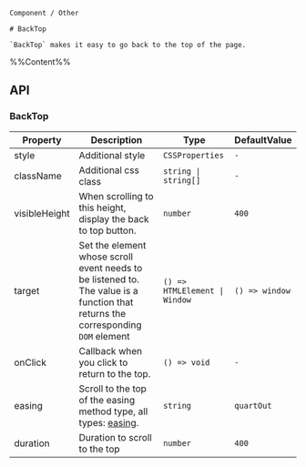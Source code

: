 `````
Component / Other

# BackTop

`BackTop` makes it easy to go back to the top of the page.
`````

%%Content%%

## API

### BackTop

|Property|Description|Type|DefaultValue|
|---|---|---|---|
|style|Additional style|`CSSProperties`|`-`|
|className|Additional css class|`string \| string[]`|`-`|
|visibleHeight|When scrolling to this height, display the back to top button.|`number`|`400`|
|target|Set the element whose scroll event needs to be listened to. The value is a function that returns the corresponding `DOM` element|`() => HTMLElement \| Window`|`() => window`|
|onClick|Callback when you click to return to the top.|`() => void`|`-`|
|easing|Scroll to the top of the easing method type, all types: [easing](https://github.com/PengJiyuan/b-tween).|`string`|`quartOut`|
|duration|Duration to scroll to the top|`number`|`400`|
